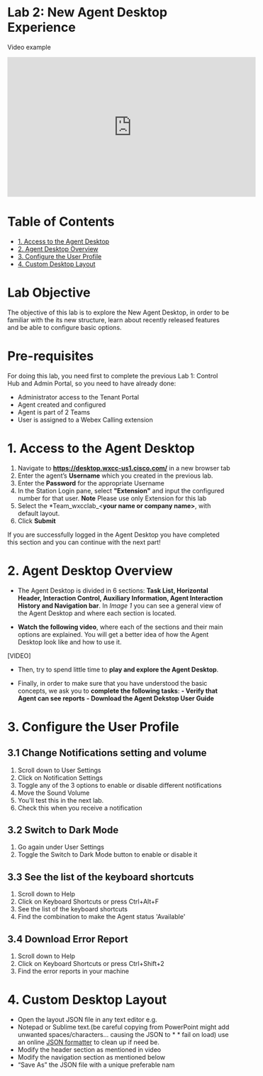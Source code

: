 # Lab 2: New Agent Desktop Experience

Video example

<iframe width="560" height="315" src="https://www.youtube.com/embed/KZgUvCKh284" frameborder="0" allow="accelerometer; autoplay; clipboard-write; encrypted-media; gyroscope; picture-in-picture" allowfullscreen></iframe>

# Table of Contents

- [1. Access to the Agent Desktop](#1-access-to-the-agent-desktop)
- [2. Agent Desktop Overview](#2-agent-desktop-overview)
- [3. Configure the User Profile](#3-configure-the-user-profile)
- [4. Custom Desktop Layout](#4-custom-desktop-layout)


# Lab Objective

The objective of this lab is to explore the New Agent Desktop, in order to be familiar with the its new structure, learn about recently released features and be able to configure basic options.

# Pre-requisites

For doing this lab, you need first to complete the previous Lab 1: Control Hub and Admin Portal, so you need to have already done:
* Administrator access to the Tenant Portal
* Agent created and configured
* Agent is part of 2 Teams
* User is assigned to a Webex Calling extension


# 1. Access to the Agent Desktop

1. Navigate to **https://desktop.wxcc-us1.cisco.com/** in a new browser tab
2. Enter the agent’s **Username** which you created in the previous lab.
3. Enter the **Password** for the appropriate Username
4. In the Station Login pane, select **"Extension"** and input the configured number for that user. 
**Note** Please use only Extension for this lab
6. Select the *Team_wxcclab_<**your name or company name>**, with default layout. 
7. Click **Submit**
			
If you are successfully logged in the Agent Desktop you have completed this section and you can continue with the next part!



# 2. Agent Desktop Overview

* The Agent Desktop is divided in 6 sections: **Task List, Horizontal Header, Interaction Control, Auxiliary Information, Agent Interaction History and Navigation bar**. In *Image 1* you can see a general view of the Agent Desktop and where each section is located.




* **Watch the following video**, where each of the sections and their main options are explained. You will get a better idea of how the Agent Desktop look like and how to use it.

[VIDEO]


* Then, try to spend little time to **play and explore the Agent Desktop**.


* Finally, in order to make sure that you have understood the basic concepts, we ask you to **complete the following tasks**:
   **- Verify that Agent can see reports**
   **- Download the Agent Dekstop User Guide**


 


# 3. Configure the User Profile

## 3.1 Change Notifications setting and volume
1. Scroll down to User Settings
2. Click on Notification Settings
3. Toggle any of the 3 options to enable or disable different notifications
4. Move the Sound Volume
5. You'll test this in the next lab.
6. Check this when you receive a notification
		
## 3.2 Switch to Dark Mode
1. Go again under User Settings
2. Toggle the Switch to Dark Mode button to enable or disable it
		
## 3.3 See the list of the keyboard shortcuts
1. Scroll down to Help
2. Click on Keyboard Shortcuts or press Ctrl+Alt+F
3. See the list of the keyboard shortcuts
4. Find the combination to make the Agent status 'Available'
		
## 3.4 Download Error Report
1. Scroll down to Help
2. Click on Keyboard Shortcuts or press Ctrl+Shift+2
3. Find the error reports in your machine



# 4. Custom Desktop Layout
* Open the layout JSON file in any text editor e.g. 
* Notepad or Sublime text.(be careful copying from PowerPoint  might add unwanted spaces/characters... causing the JSON to * * fail on load) use an online [JSON formatter](https://jsonformatter.org/) to clean up if need be.​
* Modify the header section as mentioned in video
* Modify the navigation section as mentioned below​
* “Save As” the JSON file with a unique preferable nam


